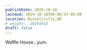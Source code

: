 ```yaml
---
publishDate: 2019-10-18
lastmod: 2019-10-18T09:06:57-05:00
location: Russellville,AR
# weight: -20191018
draft: false
---
```

Waffle House...yum.
 